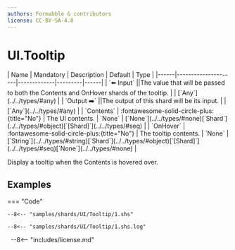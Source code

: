 ```yaml
---
authors: Formabble & contributors
license: CC-BY-SA-4.0
---
```



# UI.Tooltip

<div class="sh-parameters" markdown="1">
| Name | Mandatory | Description | Default | Type |
|------|---------------------|-------------|---------|------|
| `⬅️ Input` ||The value that will be passed to both the Contents and OnHover shards of the tooltip. | | [`Any`](../../types/#any) |
| `Output ➡️` ||The output of this shard will be its input. | | [`Any`](../../types/#any) |
| `Contents` | :fontawesome-solid-circle-plus:{title="No"}  | The UI contents. | `None` | [`None`](../../types/#none)[`Shard`](../../types/#object)[`[Shard]`](../../types/#seq) |
| `OnHover` | :fontawesome-solid-circle-plus:{title="No"}  | The tooltip contents. | `None` | [`String`](../../types/#string)[`Shard`](../../types/#object)[`[Shard]`](../../types/#seq)[`None`](../../types/#none) |

</div>

Display a tooltip when the Contents is hovered over.

## Examples

=== "Code"

  ```x86asm linenums="1"
  --8<-- "samples/shards/UI/Tooltip/1.shs"
  ```

  ```
  --8<-- "samples/shards/UI/Tooltip/1.shs.log"
  ```
&nbsp;
--8<-- "includes/license.md"

